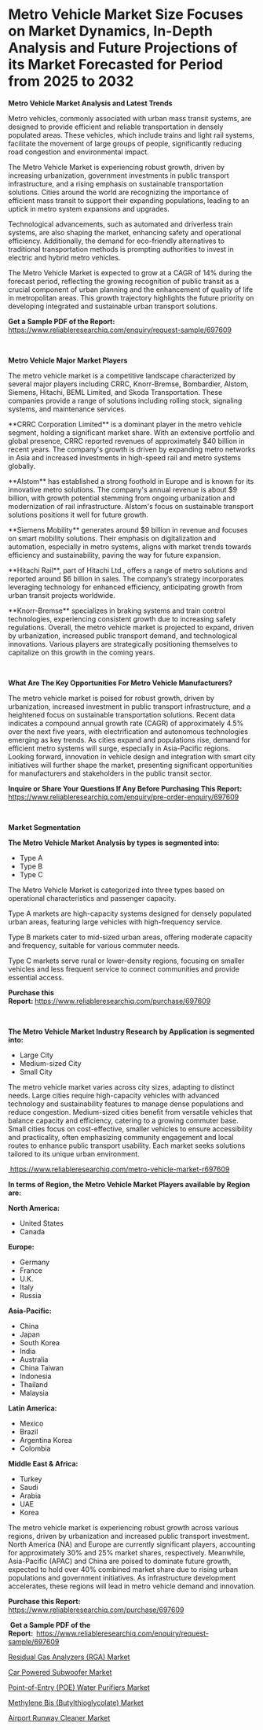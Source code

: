 <p><h1>Metro Vehicle Market Size Focuses on Market Dynamics, In-Depth Analysis and Future Projections of its Market Forecasted for Period from 2025 to 2032</h1></p><p><strong>Metro Vehicle Market Analysis and Latest Trends</strong></p>
<p><p>Metro vehicles, commonly associated with urban mass transit systems, are designed to provide efficient and reliable transportation in densely populated areas. These vehicles, which include trains and light rail systems, facilitate the movement of large groups of people, significantly reducing road congestion and environmental impact.</p><p>The Metro Vehicle Market is experiencing robust growth, driven by increasing urbanization, government investments in public transport infrastructure, and a rising emphasis on sustainable transportation solutions. Cities around the world are recognizing the importance of efficient mass transit to support their expanding populations, leading to an uptick in metro system expansions and upgrades.</p><p>Technological advancements, such as automated and driverless train systems, are also shaping the market, enhancing safety and operational efficiency. Additionally, the demand for eco-friendly alternatives to traditional transportation methods is prompting authorities to invest in electric and hybrid metro vehicles.</p><p>The Metro Vehicle Market is expected to grow at a CAGR of 14% during the forecast period, reflecting the growing recognition of public transit as a crucial component of urban planning and the enhancement of quality of life in metropolitan areas. This growth trajectory highlights the future priority on developing integrated and sustainable urban transport solutions.</p></p>
<p><strong>Get a Sample PDF of the Report:&nbsp;</strong> <a href="https://www.reliableresearchiq.com/enquiry/request-sample/697609?utm_campaign=2333&utm_medium=2&utm_source=Github&utm_content=ia&utm_term=30032025&utm_id=metro-vehicle">https://www.reliableresearchiq.com/enquiry/request-sample/697609</a></p>
<p>&nbsp;</p>
<p><strong>Metro Vehicle Major Market Players</strong></p>
<p><p>The metro vehicle market is a competitive landscape characterized by several major players including CRRC, Knorr-Bremse, Bombardier, Alstom, Siemens, Hitachi, BEML Limited, and Skoda Transportation. These companies provide a range of solutions including rolling stock, signaling systems, and maintenance services.</p><p>**CRRC Corporation Limited** is a dominant player in the metro vehicle segment, holding a significant market share. With an extensive portfolio and global presence, CRRC reported revenues of approximately $40 billion in recent years. The company's growth is driven by expanding metro networks in Asia and increased investments in high-speed rail and metro systems globally.</p><p>**Alstom** has established a strong foothold in Europe and is known for its innovative metro solutions. The company's annual revenue is about $9 billion, with growth potential stemming from ongoing urbanization and modernization of rail infrastructure. Alstom's focus on sustainable transport solutions positions it well for future growth.</p><p>**Siemens Mobility** generates around $9 billion in revenue and focuses on smart mobility solutions. Their emphasis on digitalization and automation, especially in metro systems, aligns with market trends towards efficiency and sustainability, paving the way for future expansion.</p><p>**Hitachi Rail**, part of Hitachi Ltd., offers a range of metro solutions and reported around $6 billion in sales. The company’s strategy incorporates leveraging technology for enhanced efficiency, anticipating growth from urban transit projects worldwide.</p><p>**Knorr-Bremse** specializes in braking systems and train control technologies, experiencing consistent growth due to increasing safety regulations. Overall, the metro vehicle market is projected to expand, driven by urbanization, increased public transport demand, and technological innovations. Various players are strategically positioning themselves to capitalize on this growth in the coming years.</p></p>
<p>&nbsp;</p>
<p><strong>What Are The Key Opportunities For Metro Vehicle Manufacturers?</strong></p>
<p><p>The metro vehicle market is poised for robust growth, driven by urbanization, increased investment in public transport infrastructure, and a heightened focus on sustainable transportation solutions. Recent data indicates a compound annual growth rate (CAGR) of approximately 4.5% over the next five years, with electrification and autonomous technologies emerging as key trends. As cities expand and populations rise, demand for efficient metro systems will surge, especially in Asia-Pacific regions. Looking forward, innovation in vehicle design and integration with smart city initiatives will further shape the market, presenting significant opportunities for manufacturers and stakeholders in the public transit sector.</p></p>
<p><strong>Inquire or Share Your Questions If Any Before Purchasing This Report:</strong> <a href="https://www.reliableresearchiq.com/enquiry/pre-order-enquiry/697609?utm_campaign=2333&utm_medium=2&utm_source=Github&utm_content=ia&utm_term=30032025&utm_id=metro-vehicle">https://www.reliableresearchiq.com/enquiry/pre-order-enquiry/697609</a></p>
<p>&nbsp;</p>
<p><strong>Market Segmentation</strong></p>
<p><strong>The Metro Vehicle Market Analysis by types is segmented into:</strong></p>
<p><ul><li>Type A</li><li>Type B</li><li>Type C</li></ul></p>
<p><p>The Metro Vehicle Market is categorized into three types based on operational characteristics and passenger capacity. </p><p>Type A markets are high-capacity systems designed for densely populated urban areas, featuring large vehicles with high-frequency service. </p><p>Type B markets cater to mid-sized urban areas, offering moderate capacity and frequency, suitable for various commuter needs. </p><p>Type C markets serve rural or lower-density regions, focusing on smaller vehicles and less frequent service to connect communities and provide essential access.</p></p>
<p><strong>Purchase this Report:&nbsp;</strong><a href="https://www.reliableresearchiq.com/purchase/697609?utm_campaign=2333&utm_medium=2&utm_source=Github&utm_content=ia&utm_term=30032025&utm_id=metro-vehicle">https://www.reliableresearchiq.com/purchase/697609</a></p>
<p>&nbsp;</p>
<p><strong>The Metro Vehicle Market Industry Research by Application is segmented into:</strong></p>
<p><ul><li>Large City</li><li>Medium-sized City</li><li>Small City</li></ul></p>
<p><p>The metro vehicle market varies across city sizes, adapting to distinct needs. Large cities require high-capacity vehicles with advanced technology and sustainability features to manage dense populations and reduce congestion. Medium-sized cities benefit from versatile vehicles that balance capacity and efficiency, catering to a growing commuter base. Small cities focus on cost-effective, smaller vehicles to ensure accessibility and practicality, often emphasizing community engagement and local routes to enhance public transport usability. Each market seeks solutions tailored to its unique urban environment.</p></p>
<p><a href="https://www.reliableresearchiq.com/metro-vehicle-market-r697609?utm_campaign=2333&utm_medium=2&utm_source=Github&utm_content=ia&utm_term=30032025&utm_id=metro-vehicle">&nbsp;https://www.reliableresearchiq.com/metro-vehicle-market-r697609</a></p>
<p><strong>In terms of Region, the Metro Vehicle Market Players available by Region are:</strong></p>
<p>
    <p> <strong> North America: </strong>
        <ul>
            <li>United States</li>
            <li>Canada</li>
        </ul>
        </p> 
    <p> <strong> Europe: </strong>
        <ul>
            <li>Germany</li>
            <li>France</li>
            <li>U.K.</li>
            <li>Italy</li>
            <li>Russia</li>
        </ul>
        </p> 
    <p> <strong> Asia-Pacific: </strong>
        <ul>
            <li>China</li>
            <li>Japan</li>
            <li>South Korea</li>
            <li>India</li>
            <li>Australia</li>
            <li>China Taiwan</li>
            <li>Indonesia</li>
            <li>Thailand</li>
            <li>Malaysia</li>
        </ul>
        </p> 
    <p> <strong> Latin America: </strong>
        <ul>
            <li>Mexico</li>
            <li>Brazil</li>
            <li>Argentina Korea</li>
            <li>Colombia</li>
        </ul>
        </p> 
    <p> <strong> Middle East & Africa: </strong>
        <ul>
            <li>Turkey</li>
            <li>Saudi</li>
            <li>Arabia</li>
            <li>UAE</li>
            <li>Korea</li>
        </ul>
    </p>
    </p>
<p><p>The metro vehicle market is experiencing robust growth across various regions, driven by urbanization and increased public transport investment. North America (NA) and Europe are currently significant players, accounting for approximately 30% and 25% market shares, respectively. Meanwhile, Asia-Pacific (APAC) and China are poised to dominate future growth, expected to hold over 40% combined market share due to rising urban populations and government initiatives. As infrastructure development accelerates, these regions will lead in metro vehicle demand and innovation.</p></p>
<p><strong>Purchase this Report: </strong><a href="https://www.reliableresearchiq.com/purchase/697609?utm_campaign=2333&utm_medium=2&utm_source=Github&utm_content=ia&utm_term=30032025&utm_id=metro-vehicle">https://www.reliableresearchiq.com/purchase/697609</a></p>
<p>&nbsp;<strong>Get a Sample PDF of the Report:&nbsp;&nbsp;</strong><a href="https://www.reliableresearchiq.com/enquiry/request-sample/697609?utm_campaign=2333&utm_medium=2&utm_source=Github&utm_content=ia&utm_term=30032025&utm_id=metro-vehicle">https://www.reliableresearchiq.com/enquiry/request-sample/697609</a></p>
<p><strong></strong></p>
<p><p><a href="https://www.linkedin.com/pulse/aglobalresidual-gas-analyzers-rga-market-study-including-lsake?utm_campaign=2333&utm_medium=2&utm_source=Github&utm_content=ia&utm_term=30032025&utm_id=metro-vehicle">Residual Gas Analyzers (RGA) Market</a></p><p><a href="https://github.com/grimssummouc/Market-Research-Report-List-1/blob/main/car-powered-subwoofer-market.md?utm_campaign=2333&utm_medium=2&utm_source=Github&utm_content=ia&utm_term=30032025&utm_id=metro-vehicle">Car Powered Subwoofer Market</a></p><p><a href="https://www.linkedin.com/pulse/point-of-entry-poe-water-purifiers-market-size-share-yitxe?utm_campaign=2333&utm_medium=2&utm_source=Github&utm_content=ia&utm_term=30032025&utm_id=metro-vehicle">Point-of-Entry (POE) Water Purifiers Market</a></p><p><a href="https://www.linkedin.com/pulse/methylene-bis-butylthioglycolate-market-growth-key-factors-qjxve?utm_campaign=2333&utm_medium=2&utm_source=Github&utm_content=ia&utm_term=30032025&utm_id=metro-vehicle">Methylene Bis (Butylthioglycolate) Market</a></p><p><a href="https://github.com/agemakisel4b/Market-Research-Report-List-1/blob/main/airport-runway-cleaner-market.md?utm_campaign=2333&utm_medium=2&utm_source=Github&utm_content=ia&utm_term=30032025&utm_id=metro-vehicle">Airport Runway Cleaner Market</a></p></p>